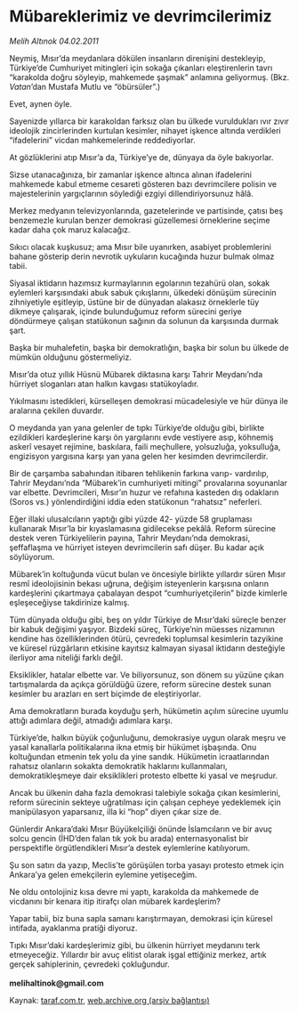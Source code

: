 # Mübareklerimiz ve devrimcilerimiz

*Melih Altınok 04.02.2011*

<div class="yazi"><p>Neymiş, Mısır’da meydanlara dökülen insanların direnişini destekleyip, Türkiye’de Cumhuriyet mitingleri için sokağa çıkanları eleştirenlerin tavrı “karakolda doğru söyleyip, mahkemede şaşmak” anlamına geliyormuş. (Bkz. <i>Vatan</i>’dan Mustafa Mutlu ve “öbürsüler”.)</p>
<p>Evet, aynen öyle. </p>
<p>Sayenizde yıllarca bir karakoldan farksız olan bu ülkede vuruldukları ıvır zıvır ideolojik zincirlerinden kurtulan kesimler, nihayet işkence altında verdikleri “ifadelerini” vicdan mahkemelerinde reddediyorlar.</p>
<p>At gözlüklerini atıp Mısır’a da, Türkiye’ye de, dünyaya da öyle bakıyorlar.</p>
<p>Sizse utanacağınıza, bir zamanlar işkence altınca alınan ifadelerini mahkemede kabul etmeme cesareti gösteren bazı devrimcilere polisin ve majestelerinin yargıçlarının söylediği ezgiyi dillendiriyorsunuz hâlâ.</p>
<p>Merkez medyanın televizyonlarında, gazetelerinde ve partisinde, çatısı beş benzemezle kurulan benzer demokrasi güzellemesi örneklerine seçime kadar daha çok maruz kalacağız.</p>
<p>Sıkıcı olacak kuşkusuz; ama Mısır bile uyanırken, asabiyet problemlerini bahane gösterip derin nevrotik uykuların kucağında huzur bulmak olmaz tabii. </p>
<p>Siyasal iktidarın hazımsız kurmaylarının egolarının tezahürü olan, sokak eylemleri karşısındaki abuk sabuk çıkışlarını, ülkedeki dönüşüm sürecinin zihniyetiyle eşitleyip, üstüne bir de dünyadan alakasız örneklerle tüy dikmeye çalışarak, içinde bulunduğumuz reform sürecini geriye döndürmeye çalışan statükonun sağının da solunun da karşısında durmak şart.</p>
<p>Başka bir muhalefetin, başka bir demokratlığın, başka bir solun bu ülkede de mümkün olduğunu göstermeliyiz.</p>
<p>Mısır’da otuz yıllık Hüsnü Mübarek diktasına karşı Tahrir Meydanı’nda hürriyet sloganları atan halkın kavgası statükoyladır.</p>
<p>Yıkılmasını istedikleri, kürselleşen demokrasi mücadelesiyle ve hür dünya ile aralarına çekilen duvardır.</p>
<p>O meydanda yan yana gelenler de tıpkı Türkiye’de olduğu gibi, birlikte ezildikleri kardeşlerine karşı ön yargılarını evde vestiyere asıp, köhnemiş askerî vesayet rejimine, baskılara, faili meçhullere, yolsuzluğa, yoksulluğa, engizisyon yargısına karşı yan yana gelen her kesimden devrimcilerdir.</p>
<p>Bir de çarşamba sabahından itibaren tehlikenin farkına varıp- vardırılıp, Tahrir Meydanı’nda “Mübarek’in cumhuriyeti mitingi” provalarına soyunanlar var elbette. Devrimcileri, Mısır’ın huzur ve refahına kasteden dış odakların (Soros vs.) yönlendirdiğini iddia eden statükonun “rahatsız” neferleri.</p>
<p>Eğer illaki ulusalcıların yaptığı gibi yüzde 42- yüzde 58 gruplaması kullanarak Mısır’la bir kıyaslamasına gidilecekse pekâlâ. Reform sürecine destek veren Türkiyelilerin payına, Tahrir Meydanı’nda demokrasi, şeffaflaşma ve hürriyet isteyen devrimcilerin safı düşer. Bu kadar açık söylüyorum.</p>
<p>Mübarek’in koltuğunda vücut bulan ve öncesiyle birlikte yıllardır süren Mısır resmî ideolojisinin bekası uğruna, değişim isteyenlerin karşısına onların kardeşlerini çıkartmaya çabalayan despot “cumhuriyetçilerin” bizde kimlerle eşleşeceğiyse takdirinize kalmış.</p>
<p>Tüm dünyada olduğu gibi, beş on yıldır Türkiye de Mısır’daki süreçle benzer bir kabuk değişimi yaşıyor. Bizdeki süreç, Türkiye’nin müesses nizamının kendine has özelliklerinden ötürü, çevredeki toplumsal kesimlerin tazyikine ve küresel rüzgârların etkisine kayıtsız kalmayan siyasal iktidarın desteğiyle ilerliyor ama niteliği farklı değil.</p>
<p>Eksiklikler, hatalar elbette var. Ve biliyorsunuz, son dönem su yüzüne çıkan tartışmalarda da açıkça görüldüğü üzere, reform sürecine destek sunan kesimler bu arazları en sert biçimde de eleştiriyorlar.</p>
<p>Ama demokratların burada koyduğu şerh, hükümetin açılım sürecine uyumlu attığı adımlara değil, atmadığı adımlara karşı.</p>
<p>Türkiye’de, halkın büyük çoğunluğunu, demokrasiye uygun olarak meşru ve yasal kanallarla politikalarına ikna etmiş bir hükümet işbaşında. Onu koltuğundan etmenin tek yolu da yine sandık. Hükümetin icraatlarından rahatsız olanların sokakta demokratik haklarını kullanmaları, demokratikleşmeye dair eksiklikleri protesto elbette ki yasal ve meşrudur. </p>
<p>Ancak bu ülkenin daha fazla demokrasi talebiyle sokağa çıkan kesimlerini, reform sürecinin sekteye uğratılması için çalışan cepheye yedeklemek için manipülasyon yaparsanız, illa ki “hop” diyen çıkar size de.</p>
<p>Günlerdir Ankara’daki Mısır Büyükelçiliği önünde İslamcıların ve bir avuç solcu gencin (İHD’den falan tık yok bu arada) enternasyonalist bir perspektifle örgütlendikleri Mısır’a destek eylemlerine katılıyorum. </p>
<p>Şu son satırı da yazıp, Meclis’te görüşülen torba yasayı protesto etmek için Ankara’ya gelen emekçilerin eylemine yetişeceğim. </p>
<p>Ne oldu ontolojiniz kısa devre mi yaptı, karakolda da mahkemede de vicdanını bir kenara itip itirafçı olan mübarek kardeşlerim? </p>
<p>Yapar tabii, biz buna sapla samanı karıştırmayan, demokrasi için küresel intifada, ayaklanma pratiği diyoruz. </p>
<p>Tıpkı Mısır’daki kardeşlerimiz gibi, bu ülkenin hürriyet meydanını terk etmeyeceğiz. Yıllardır bir avuç elitist olarak işgal ettiğiniz merkez, artık gerçek sahiplerinin, çevredeki çokluğundur.<br/><br/><b>melihaltinok@gmail.com</b></p>
</div>

Kaynak: [taraf.com.tr](http://www.taraf.com.tr/melih-altinok/makale-mubareklerimiz-ve-devrimcilerimiz.htm), [web.archive.org (arşiv bağlantısı)](http://web.archive.org/web/20130911194715/http://www.taraf.com.tr/melih-altinok/makale-mubareklerimiz-ve-devrimcilerimiz.htm)
